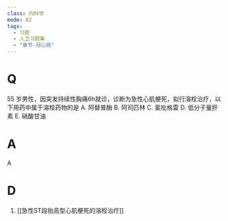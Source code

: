 ```yaml
---
class: 内科学
mode: A2
tags:
  - 习题
  - 人卫习题集
  - "章节-冠心病"
---
```


# Q
55 岁男性，因突发持续性胸痛6h就诊，诊断为急性心肌梗死，拟行溶栓治疗，以下用药中属于溶栓药物的是
A. 阿替普酶 
B. 阿司匹林 
C. 氯吡格雷
D. 低分子量肝素 
E. 硝酸甘油
# A
A
# D
1. [[急性ST段抬高型心肌梗死的溶栓治疗]]